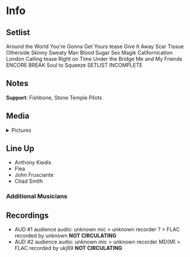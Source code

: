 # Info

## Setlist

Around the World
You're Gonna Get Yours tease
Give It Away
Scar Tissue
Otherside
Skinny Sweaty Man
Blood Sugar Sex Magik
Californication
London Calling tease
Right on Time
Under the Bridge
Me and My Friends
ENCORE BREAK
Soul to Squeeze
SETLIST INCOMPLETE

## Notes

**Support**: Fishbone, Stone Temple Pilots

## Media 

<details>
  <summary>Pictures</summary>
  <!--<img alt="Setlist" title="Setlist" src="_.jpg" height="200" />
  <img alt="Clipping" title="Clipping" src="_.jpg" height="200" />
  <img alt="Flyer" title="Flyer" src="_.jpg" height="200" />-->
</details>

## Line Up

* Anthony Kiedis
* Flea
* John Frusciante
* Chad Smith

### Additional Musicians

## Recordings

* AUD #1 audience audio: unknown mic > unknown recorder ? > FLAC recorded by unknown **NOT CIRCULATING**
* AUD #2 audience audio: unknown mic > unknown recorder MD(M) > FLAC recorded by ukj69 **NOT CIRCULATING**
